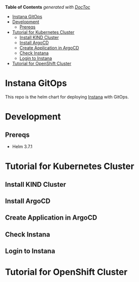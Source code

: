 <!-- START doctoc generated TOC please keep comment here to allow auto update -->
<!-- DON'T EDIT THIS SECTION, INSTEAD RE-RUN doctoc TO UPDATE -->
**Table of Contents**  *generated with [DocToc](https://github.com/thlorenz/doctoc)*

- [Instana GitOps](#instana-gitops)
- [Development](#development)
  - [Prereqs](#prereqs)
- [Tutorial for Kubernetes Cluster](#tutorial-for-kubernetes-cluster)
  - [Install KIND Cluster](#install-kind-cluster)
  - [Install ArgoCD](#install-argocd)
  - [Create Application in ArgoCD](#create-application-in-argocd)
  - [Check Instana](#check-instana)
  - [Login to Instana](#login-to-instana)
- [Tutorial for OpenShift Cluster](#tutorial-for-openshift-cluster)

<!-- END doctoc generated TOC please keep comment here to allow auto update -->

# Instana GitOps

This repo is the helm chart for deploying [Instana](https://www.instana.com/) with GitOps.

# Development

## Prereqs

- Helm 3.7.1

# Tutorial for Kubernetes Cluster

## Install KIND Cluster

## Install ArgoCD

## Create Application in ArgoCD

## Check Instana

## Login to Instana

# Tutorial for OpenShift Cluster